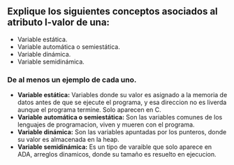 ## Explique los siguientes conceptos asociados al atributo l-valor de una:
- Variable estática.
- Variable automática o semiestática.
- Variable dinámica.
- Variable semidinámica.
### De al menos un ejemplo de cada uno.

- **Variable estática:** Variables donde su valor es asignado a la memoria de datos antes de que se ejecute el programa, y esa direccion no es liverda aunque el programa termine. Solo aparecen en C.
- **Variable automática o semiestática:** Son las variables comunes de los lenguajes de programacion, viven y mueren con el programa.
- **Variable dinámica:** Son las variables apuntadas por los punteros, donde su valor es almacenada en la heap.
- **Variable semidinámica:** Es un tipo de varaible que solo aparece en ADA, arreglos dinamicos, donde su tamaño es resuelto en ejecucion.
